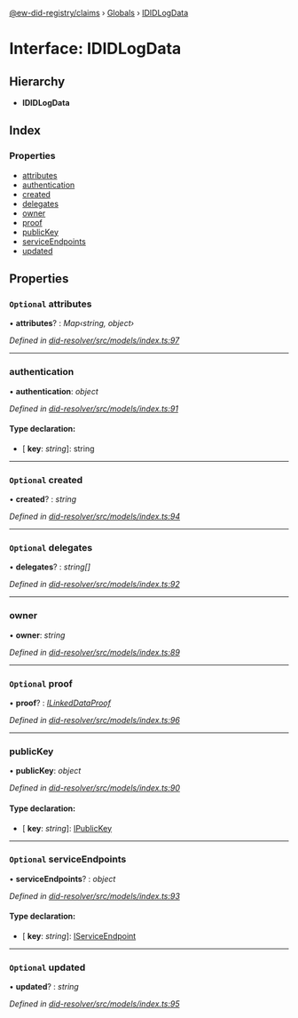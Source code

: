 [@ew-did-registry/claims](../README.md) › [Globals](../globals.md) › [IDIDLogData](ididlogdata.md)

# Interface: IDIDLogData

## Hierarchy

* **IDIDLogData**

## Index

### Properties

* [attributes](ididlogdata.md#optional-attributes)
* [authentication](ididlogdata.md#authentication)
* [created](ididlogdata.md#optional-created)
* [delegates](ididlogdata.md#optional-delegates)
* [owner](ididlogdata.md#owner)
* [proof](ididlogdata.md#optional-proof)
* [publicKey](ididlogdata.md#publickey)
* [serviceEndpoints](ididlogdata.md#optional-serviceendpoints)
* [updated](ididlogdata.md#optional-updated)

## Properties

### `Optional` attributes

• **attributes**? : *Map‹string, object›*

*Defined in [did-resolver/src/models/index.ts:97](https://github.com/energywebfoundation/ew-did-registry/blob/98fc454/packages/did-resolver/src/models/index.ts#L97)*

___

###  authentication

• **authentication**: *object*

*Defined in [did-resolver/src/models/index.ts:91](https://github.com/energywebfoundation/ew-did-registry/blob/98fc454/packages/did-resolver/src/models/index.ts#L91)*

#### Type declaration:

* \[ **key**: *string*\]: string

___

### `Optional` created

• **created**? : *string*

*Defined in [did-resolver/src/models/index.ts:94](https://github.com/energywebfoundation/ew-did-registry/blob/98fc454/packages/did-resolver/src/models/index.ts#L94)*

___

### `Optional` delegates

• **delegates**? : *string[]*

*Defined in [did-resolver/src/models/index.ts:92](https://github.com/energywebfoundation/ew-did-registry/blob/98fc454/packages/did-resolver/src/models/index.ts#L92)*

___

###  owner

• **owner**: *string*

*Defined in [did-resolver/src/models/index.ts:89](https://github.com/energywebfoundation/ew-did-registry/blob/98fc454/packages/did-resolver/src/models/index.ts#L89)*

___

### `Optional` proof

• **proof**? : *[ILinkedDataProof](ilinkeddataproof.md)*

*Defined in [did-resolver/src/models/index.ts:96](https://github.com/energywebfoundation/ew-did-registry/blob/98fc454/packages/did-resolver/src/models/index.ts#L96)*

___

###  publicKey

• **publicKey**: *object*

*Defined in [did-resolver/src/models/index.ts:90](https://github.com/energywebfoundation/ew-did-registry/blob/98fc454/packages/did-resolver/src/models/index.ts#L90)*

#### Type declaration:

* \[ **key**: *string*\]: [IPublicKey](ipublickey.md)

___

### `Optional` serviceEndpoints

• **serviceEndpoints**? : *object*

*Defined in [did-resolver/src/models/index.ts:93](https://github.com/energywebfoundation/ew-did-registry/blob/98fc454/packages/did-resolver/src/models/index.ts#L93)*

#### Type declaration:

* \[ **key**: *string*\]: [IServiceEndpoint](iserviceendpoint.md)

___

### `Optional` updated

• **updated**? : *string*

*Defined in [did-resolver/src/models/index.ts:95](https://github.com/energywebfoundation/ew-did-registry/blob/98fc454/packages/did-resolver/src/models/index.ts#L95)*
